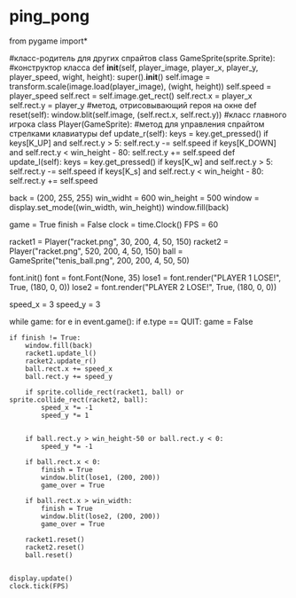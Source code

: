 # ping_pong
from pygame import*

#класс-родитель для других спрайтов
class GameSprite(sprite.Sprite):
#конструктор класса
  def __init__(self, player_image, player_x, player_y, player_speed, wight, height):
      super().__init__()
      self.image = transform.scale(image.load(player_image), (wight, height))
      self.speed = player_speed
      self.rect = self.image.get_rect()
      self.rect.x = player_x
      self.rect.y = player_y
#метод, отрисовывающий героя на окне
  def reset(self):
      window.blit(self.image, (self.rect.x, self.rect.y))
#класс главного игрока
class Player(GameSprite):
  #метод для управления спрайтом стрелками клавиатуры
   def update_r(self):
       keys = key.get_pressed()
       if keys[K_UP] and self.rect.y > 5:
           self.rect.y -= self.speed
       if keys[K_DOWN] and self.rect.y < win_height - 80:
           self.rect.y += self.speed
   def update_l(self):
       keys = key.get_pressed()
       if keys[K_w] and self.rect.y > 5:
           self.rect.y -= self.speed
       if keys[K_s] and self.rect.y < win_height - 80:
           self.rect.y += self.speed

back = (200, 255, 255)
win_widht = 600
win_height = 500
window = display.set_mode((win_width, win_height))
window.fill(back)

game = True
finish = False
clock = time.Clock()
FPS = 60

racket1 = Player("racket.png", 30, 200, 4, 50, 150)
racket2 = Player("racket.png", 520, 200, 4, 50, 150)
ball = GameSprite("tenis_ball.png", 200, 200, 4, 50, 50)

font.init()
font = font.Font(None, 35)
lose1 = font.render("PLAYER 1 LOSE!", True, (180, 0, 0))
lose2 = font.render("PLAYER 2 LOSE!", True, (180, 0, 0))

speed_x = 3
speed_y = 3

while game:
    for e in event.game():
        if e.type == QUIT:
            game = False

    if finish != True:
        window.fill(back)
        racket1.update_l()
        racket2.update_r()
        ball.rect.x += speed_x
        ball.rect.y += speed_y

        if sprite.collide_rect(racket1, ball) or sprite.collide_rect(racket2, ball):
            speed_x *= -1
            speed_y *= 1


        if ball.rect.y > win_height-50 or ball.rect.y < 0:
            speed_y *= -1

        if ball.rect.x < 0:
            finish = True
            window.blit(lose1, (200, 200))
            game_over = True

        if ball.rect.x > win_width:
            finish = True
            window.blit(lose2, (200, 200))
            game_over = True

        racket1.reset()
        racket2.reset()
        ball.reset()


    display.update()
    clock.tick(FPS)
